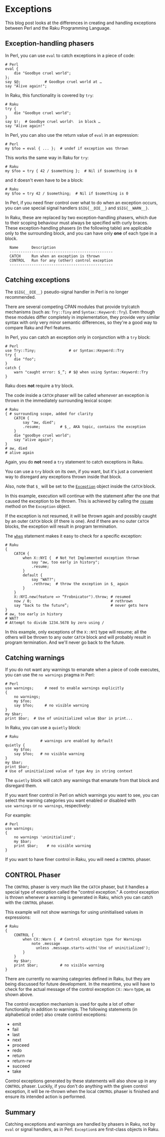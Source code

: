 # Exceptions
This blog post looks at the differences in creating and handling exceptions between Perl and the Raku Programming Language.

## Exception-handling phasers
In Perl, you can use `eval` to catch exceptions in a piece of code:
```
# Perl
eval {
    die "Goodbye cruel world";
};
say $@;           # Goodbye cruel world at …
say "Alive again!";
```
In Raku, this functionality is covered by `try`:
```
# Raku
try {
    die "Goodbye cruel world";
}
say $!;  # Goodbye cruel world␤  in block …
say "Alive again!"
```
In Perl, you can also use the return value of `eval` in an expression:
```
# Perl
my $foo = eval { ... };  # undef if exception was thrown
```
This works the same way in Raku for `try`:
```
# Raku
my $foo = try { 42 / $something };  # Nil if $something is 0
```
and it doesn't even have to be a block:
```
# Raku
my $foo = try 42 / $something;  # Nil if $something is 0
```
In Perl, if you need finer control over what to do when an exception occurs, you can use special signal handlers `$SIG{__DIE__}` and `$SIG{__WARN__}`.

In Raku, these are replaced by two exception-handling phasers, which due to their scoping behaviour must always be specified with curly braces. These exception-handling phasers (in the following table) are applicable only to the surrounding block, and you can have only **one** of each type in a block.
```
  Name      Description
  -----------------------------------------------
  CATCH     Run when an exception is thrown
  CONTROL   Run for any (other) control exception
  -----------------------------------------------
```

## Catching exceptions
The `$SIG{__DIE__}` pseudo-signal handler in Perl is no longer recommended.

There are several competing CPAN modules that provide try/catch mechanisms (such as: `Try::Tiny` and `Syntax::Keyword::Try`). Even though these modules differ completely in implementation, they provide very similar syntax with only very minor semantic differences, so they're a good way to compare Raku and Perl features.

In Perl, you can catch an exception only in conjunction with a `try` block:
```
# Perl
use Try::Tiny;               # or Syntax::Keyword::Try
try {
    die "foo";
}
catch {
    warn "caught error: $_”; # $@ when using Syntax::Keyword::Try
}
```
Raku does **not** require a try block.

The code inside a `CATCH` phaser will be called *whenever* an exception is thrown in the immediately surrounding lexical scope:
```
# Raku
{ # surrounding scope, added for clarity
    CATCH {
        say "aw, died";
        .resume;         # $_, AKA topic, contains the exception
    }
    die "goodbye cruel world";
    say "alive again";
}
# aw, died
# alive again
```
Again, you do **not** need a `try` statement to catch exceptions in Raku.

You can use a `try` block on its own, if you want, but it's just a convenient way to disregard any exceptions thrown inside that block.

Also, note that `$_` will be set to the [`Exception`](https://docs.raku.org/type/Exception) object inside the `CATCH` block.

In this example, execution will continue with the statement after the one that caused the exception to be thrown. This is achieved by calling the [`resume`](https://docs.raku.org/type/Exception#method_resume) method on the `Exception` object.

If the exception is not resumed, it will be thrown again and possibly caught by an outer `CATCH` block (if there is one). And if there are no outer `CATCH` blocks, the exception will result in program termination.

The [`when`](https://docs.raku.org/language/control#when) statement makes it easy to check for a specific exception:
```
# Raku
{
    CATCH {
        when X::NYI {  # Not Yet Implemented exception thrown
            say "aw, too early in history";
            .resume;
        }
        default {
            say "WAT?";
            .rethrow;  # throw the exception in $_ again
        }
    }
    X::NYI.new(feature => “Frobnicator").throw; # resumed
    now / 0;                                    # rethrown
    say "back to the future”;                   # never gets here
}
# aw, too early in history
# WAT?
# Attempt to divide 1234.5678 by zero using /
```
In this example, only exceptions of the `X::NYI` type will resume; all the others will be thrown to any outer `CATCH` block and will probably result in program termination. And we'll never go back to the future.

## Catching warnings
If you do not want any warnings to emanate when a piece of code executes, you can use the `no warnings` pragma in Perl:
```
# Perl
use warnings;     # need to enable warnings explicitly
{
    no warnings;
    my $foo;
    say $foo;     # no visible warning
}
my $bar;
print $bar;  # Use of uninitialized value $bar in print...
```
In Raku, you can use a `quietly` block:
```
# Raku
                # warnings are enabled by default 
quietly {
    my $foo;
    say $foo;   # no visible warning
}
my $bar;
print $bar;
# Use of uninitialized value of type Any in string context
```
The `quietly` block will catch any warnings that emanate from that block and disregard them.

If you want finer control in Perl on which warnings you want to see, you can select the warning categories you want enabled or disabled with `use warnings` or `no warnings`, respectively:

For example:
```
# Perl
use warnings;
{
    no warnings 'uninitialized';
    my $bar;
    print $bar;    # no visible warning
}
```
If you want to have finer control in Raku, you will need a `CONTROL` phaser.

## CONTROL Phaser
The `CONTROL` phaser is very much like the `CATCH` phaser, but it handles a special type of exception called the "control exception." A control exception is thrown whenever a warning is generated in Raku, which you can catch with the `CONTROL` phaser.

This example will not show warnings for using uninitialised values in expressions:
```
# Raku
{
    CONTROL {
        when CX::Warn {  # Control eXception type for Warnings
            note .message
              unless .message.starts-with('Use of uninitialized');
        }
    }
    my $bar;
    print $bar;          # no visible warning
}
```
There are currently no warning categories defined in Raku, but they are being discussed for future development. In the meantime, you will have to check for the actual message of the control exception `CX::Warn` type, as shown above.

The control exception mechanism is used for quite a lot of other functionality in addition to warnings. The following statements (in alphabetical order) also create control exceptions:

- emit
- fail
- last
- next
- proceed
- redo
- return
- return-rw
- succeed
- take

Control exceptions generated by these statements will also show up in any `CONTROL` phaser. Luckily, if you don't do anything with the given control exception, it will be re-thrown when the local `CONTROL` phaser is finished and ensure its intended action is performed.

## Summary
Catching exceptions and warnings are handled by phasers in Raku, not by `eval` or signal handlers, as in Perl. `Exception`s are first-class objects in Raku.
